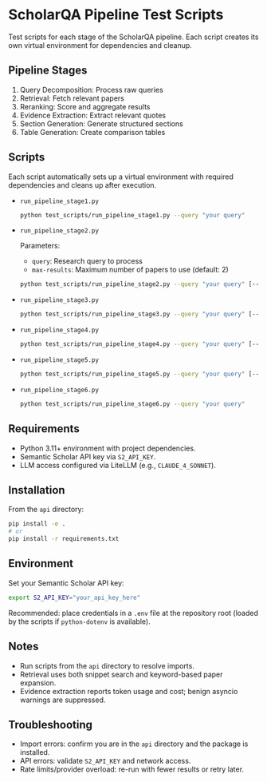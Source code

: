 # ScholarQA Pipeline Test Scripts

Test scripts for each stage of the ScholarQA pipeline. Each script creates its own virtual environment for dependencies and cleanup.

## Pipeline Stages

1. Query Decomposition: Process raw queries
2. Retrieval: Fetch relevant papers
3. Reranking: Score and aggregate results
4. Evidence Extraction: Extract relevant quotes
5. Section Generation: Generate structured sections
6. Table Generation: Create comparison tables

## Scripts

Each script automatically sets up a virtual environment with required dependencies and cleans up after execution.

- `run_pipeline_stage1.py`

  ```bash
  python test_scripts/run_pipeline_stage1.py --query "your query"
  ```

- `run_pipeline_stage2.py`

  Parameters:
  - `query`: Research query to process
  - `max-results`: Maximum number of papers to use (default: 2)

  ```bash
  python test_scripts/run_pipeline_stage2.py --query "your query" [--max-results N]
  ```

- `run_pipeline_stage3.py`

  ```bash
  python test_scripts/run_pipeline_stage3.py --query "your query" [--max-results N]
  ```

- `run_pipeline_stage4.py`

  ```bash
  python test_scripts/run_pipeline_stage4.py --query "your query" [--max-results N]
  ```

- `run_pipeline_stage5.py`

  ```bash
  python test_scripts/run_pipeline_stage5.py --query "your query" [--max-results N]
  ```
- `run_pipeline_stage6.py`

  ```bash
  python test_scripts/run_pipeline_stage6.py --query "your query"
  ```


## Requirements

- Python 3.11+ environment with project dependencies.
- Semantic Scholar API key via `S2_API_KEY`.
- LLM access configured via LiteLLM (e.g., `CLAUDE_4_SONNET`).

## Installation

From the `api` directory:

```bash
pip install -e .
# or
pip install -r requirements.txt
```

## Environment

Set your Semantic Scholar API key:

```bash
export S2_API_KEY="your_api_key_here"
```

Recommended: place credentials in a `.env` file at the repository root (loaded by the scripts if `python-dotenv` is available).

## Notes

- Run scripts from the `api` directory to resolve imports.
- Retrieval uses both snippet search and keyword-based paper expansion.
- Evidence extraction reports token usage and cost; benign asyncio warnings are suppressed.

## Troubleshooting

- Import errors: confirm you are in the `api` directory and the package is installed.
- API errors: validate `S2_API_KEY` and network access.
- Rate limits/provider overload: re-run with fewer results or retry later.
